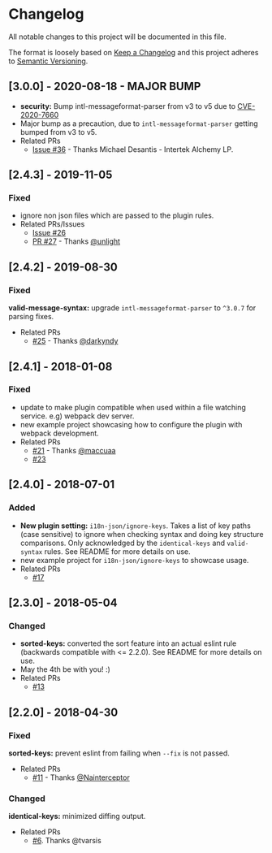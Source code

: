# Changelog

All notable changes to this project will be documented in this file.

The format is loosely based on [Keep a Changelog](http://keepachangelog.com/en/1.0.0/)
and this project adheres to [Semantic Versioning](http://semver.org/spec/v2.0.0.html).

## [3.0.0] - 2020-08-18 - MAJOR BUMP

- **security:** Bump intl-messageformat-parser from v3 to v5 due to [CVE-2020-7660](https://nvd.nist.gov/vuln/detail/CVE-2020-7660)
- Major bump as a precaution, due to `intl-messageformat-parser` getting bumped from v3 to v5.
- Related PRs
  - [Issue #36](https://github.com/godaddy/eslint-plugin-i18n-json/pull/36) - Thanks Michael Desantis - Intertek Alchemy LP.


## [2.4.3] - 2019-11-05

### Fixed

- ignore non json files which are passed to the plugin rules.
- Related PRs/Issues
  - [Issue #26](https://github.com/godaddy/eslint-plugin-i18n-json/issues/26)
  - [PR #27](https://github.com/godaddy/eslint-plugin-i18n-json/pull/27) - Thanks [@unlight](https://github.com/unlight)


## [2.4.2] - 2019-08-30

### Fixed

**valid-message-syntax:** upgrade `intl-messageformat-parser` to `^3.0.7` for parsing fixes.
- Related PRs
  - [#25](https://github.com/godaddy/eslint-plugin-i18n-json/pull/25) - Thanks [@darkyndy](https://github.com/darkyndy)

## [2.4.1] - 2018-01-08

### Fixed

- update to make plugin compatible when used within a file watching service. e.g) webpack dev server.
- new example project showcasing how to configure the plugin with webpack development.
- Related PRs
  - [#21](https://github.com/godaddy/eslint-plugin-i18n-json/pull/21) - Thanks [@maccuaa](https://github.com/maccuaa)
  - [#23](https://github.com/godaddy/eslint-plugin-i18n-json/pull/23)

## [2.4.0] - 2018-07-01

### Added

- **New plugin setting:** `i18n-json/ignore-keys`. Takes a list of key paths (case sensitive) to ignore when checking syntax and doing key structure comparisons. Only acknowledged by the `identical-keys` and `valid-syntax` rules. See README for more details on use.
- new example project for `i18n-json/ignore-keys` to showcase usage.
- Related PRs
  - [#17](https://github.com/godaddy/eslint-plugin-i18n-json/pull/17)

## [2.3.0] - 2018-05-04

### Changed

- **sorted-keys:** converted the sort feature into an actual eslint rule (backwards compatible with <= 2.2.0). See README for more details on use.
- May the 4th be with you! :)
- Related PRs
  - [#13](https://github.com/godaddy/eslint-plugin-i18n-json/pull/13)

## [2.2.0] - 2018-04-30

### Fixed

**sorted-keys:** prevent eslint from failing when `--fix` is not passed.
- Related PRs
  - [#11](https://github.com/godaddy/eslint-plugin-i18n-json/pull/11) - Thanks [@Nainterceptor](https://github.com/Nainterceptor)

### Changed

**identical-keys:** minimized diffing output.
- Related PRs
  - [#6](https://github.com/godaddy/eslint-plugin-i18n-json/pull/6).
Thanks @tvarsis
